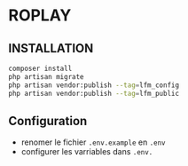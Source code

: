 # ROPLAY

## INSTALLATION

```bash
composer install
php artisan migrate
php artisan vendor:publish --tag=lfm_config
php artisan vendor:publish --tag=lfm_public
```

## Configuration
 * renomer le fichier `.env.example` en `.env`
 * configurer les varriables dans `.env.`